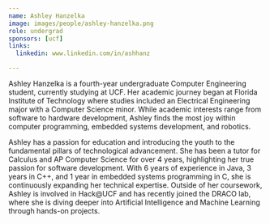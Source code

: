```yaml
---
name: Ashley Hanzelka
image: images/people/ashley-hanzelka.png
role: undergrad
sponsors: [ucf]
links:
  linkedin: www.linkedin.com/in/ashhanz

---
```


Ashley Hanzelka is a fourth-year undergraduate Computer Engineering student, currently studying at UCF. Her academic journey began at Florida Institute of Technology where studies included an Electrical Engineering major with a Computer Science minor. While academic interests range from software to hardware development, Ashley finds the most joy within computer programming, embedded systems development, and robotics. 

Ashley has a passion for education and introducing the youth to the fundamental pillars of technological advancement. She has been a tutor for Calculus and AP Computer Science for over 4 years, highlighting her true passion for software development. With 6 years of experience in Java, 3 years in C++, and 1 year in embedded systems programming in C, she is continuously expanding her technical expertise. Outside of her coursework, Ashley is involved in Hack@UCF and has recently joined the DRACO lab, where she is diving deeper into Artificial Intelligence and Machine Learning through hands-on projects. 

